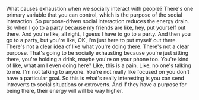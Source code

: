  What causes exhaustion when we socially interact with people? There's one primary variable that you can control, which is the purpose of the social interaction. So purpose-driven social interaction reduces the energy drain. So when I go to a party because my friends are like, hey, put yourself out there. And you're like, all right, I guess I have to go to a party. And then you go to a party, but you're like, OK, I'm just here to put myself out there. There's not a clear idea of like what you're doing there. There's not a clear purpose. That's going to be socially exhausting because you're just sitting there, you're holding a drink, maybe you're on your phone too. You're kind of like, what am I even doing here? Like, this is a pain. Like, no one's talking to me. I'm not talking to anyone. You're not really like focused on you don't have a particular goal. So this is what's really interesting is you can send introverts to social situations or extroverts. And if they have a purpose for being there, their energy will will be way higher.